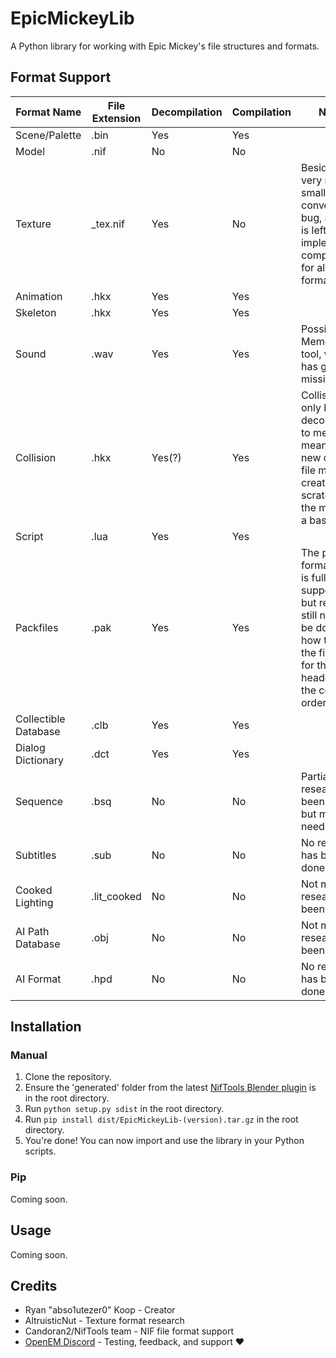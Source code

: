 # EpicMickeyLib
A Python library for working with Epic Mickey's file structures and formats.

## Format Support

| Format Name | File Extension | Decompilation | Compilation | Notes |
| ----------- | -------------- | ------------- | ----------- | ----- |
| Scene/Palette | .bin | Yes | Yes | |
| Model | .nif | No | No | |
| Texture | _tex.nif | Yes | No | Besides a very rare, small NIF conversion bug, all that is left is implementing compilation for all the formats. |
| Animation | .hkx | Yes | Yes | |
| Skeleton | .hkx | Yes | Yes | |
| Sound | .wav | Yes | Yes | Possible with Memer's tool, which has gone missing. |
| Collision | .hkx | Yes(?) | Yes | Collision can only be decompiled to meshes, meaning the new collision file must be created from scratch using the mesh as a base. |
| Script | .lua | Yes | Yes | |
| Packfiles | .pak | Yes | Yes | The packfile format itself is fully supported, but research still needs to be done on how to grab the file list for the header with the correct ordering. |
| Collectible Database | .clb | Yes | Yes | |
| Dialog Dictionary | .dct | Yes | Yes | |
| Sequence | .bsq | No | No | Partial research has been done, but more is needed. |
| Subtitles | .sub | No | No | No research has been done. |
| Cooked Lighting | .lit_cooked | No | No | Not much research has been done. |
| AI Path Database | .obj | No | No | Not much research has been done. |
| AI Format | .hpd | No | No | No research has been done. |

## Installation

### Manual
1. Clone the repository.
2. Ensure the 'generated' folder from the latest [NifTools Blender plugin](https://cdn.discordapp.com/attachments/616397430027452416/1164658846816546887/blender_niftools_addon-v0.1.1-2023-10-19-57fdb417.zip) is in the root directory.
3. Run `python setup.py sdist` in the root directory.
4. Run `pip install dist/EpicMickeyLib-(version).tar.gz` in the root directory.
5. You're done! You can now import and use the library in your Python scripts.

### Pip
Coming soon.

## Usage
Coming soon.

## Credits
- Ryan "abso1utezer0" Koop - Creator
- AltruisticNut - Texture format research
- Candoran2/NifTools team - NIF file format support
- [OpenEM Discord](https://discord.com/invite/gFrXryz8Kf) - Testing, feedback, and support :heart: